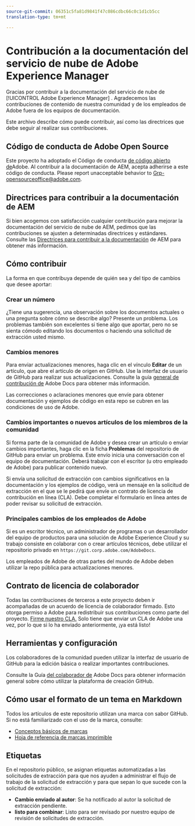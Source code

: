 ```yaml
---
source-git-commit: 06351c5fa81d9841f47c086cdbc66c0c1d1cb5cc
translation-type: tm+mt

---
```

# Contribución a la documentación del servicio de nube de Adobe Experience Manager

Gracias por contribuir a la documentación del servicio de nube de [!UICONTROL Adobe Experience Manager] . Agradecemos las contribuciones de contenido de nuestra comunidad y de los empleados de Adobe fuera de los equipos de documentación.

Este archivo describe cómo puede contribuir, así como las directrices que debe seguir al realizar sus contribuciones.

## Código de conducta de Adobe Open Source

Este proyecto ha adoptado el Código de conducta [de código abierto de](code-of-conduct.md)Adobe. Al contribuir a la documentación de AEM, acepta adherirse a este código de conducta. Please report unacceptable behavior to [Grp-opensourceoffice@adobe.com](mailto:Grp-opensourceoffice@adobe.com).

## Directrices para contribuir a la documentación de AEM

Si bien acogemos con satisfacción cualquier contribución para mejorar la documentación del servicio de nube de AEM, pedimos que las contribuciones se ajusten a determinadas directrices y estándares. Consulte las [Directrices para contribuir a la documentación](guidelines.md) de AEM para obtener más información.

## Cómo contribuir

La forma en que contribuya depende de quién sea y del tipo de cambios que desee aportar:

### Crear un número

¿Tiene una sugerencia, una observación sobre los documentos actuales o una pregunta sobre cómo se describe algo? Presente un problema. Los problemas también son excelentes si tiene algo que aportar, pero no se sienta cómodo editando los documentos o haciendo una solicitud de extracción usted mismo.

### Cambios menores

Para enviar actualizaciones menores, haga clic en el vínculo **Editar** de un artículo, que abre el artículo de origen en GitHub. Use la interfaz de usuario de GitHub para realizar sus actualizaciones. Consulte la guía [general de contribución de](https://docs.adobe.com/help/en/contributor/contributor-guide/introduction.html) Adobe Docs para obtener más información.

Las correcciones o aclaraciones menores que envíe para obtener documentación y ejemplos de código en esta repo se cubren en las condiciones de uso de Adobe.

### Cambios importantes o nuevos artículos de los miembros de la comunidad

Si forma parte de la comunidad de Adobe y desea crear un artículo o enviar cambios importantes, haga clic en la ficha **Problemas** del repositorio de GitHub para enviar un problema. Este envío inicia una conversación con el equipo de documentación. Deberá trabajar con el escritor (u otro empleado de Adobe) para publicar contenido nuevo.

Si envía una solicitud de extracción con cambios significativos en la documentación y los ejemplos de código, verá un mensaje en la solicitud de extracción en el que se le pedirá que envíe un contrato de licencia de contribución en línea (CLA). Debe completar el formulario en línea antes de poder revisar su solicitud de extracción.

### Principales cambios de los empleados de Adobe

Si es un escritor técnico, un administrador de programas o un desarrollador del equipo de productos para una solución de Adobe Experience Cloud y su trabajo consiste en colaborar con o crear artículos técnicos, debe utilizar el repositorio privado en `https://git.corp.adobe.com/AdobeDocs`.

Los empleados de Adobe de otras partes del mundo de Adobe deben utilizar la repo pública para actualizaciones menores.

## Contrato de licencia de colaborador

Todas las contribuciones de terceros a este proyecto deben ir acompañadas de un acuerdo de licencia de colaborador firmado. Esto otorga permiso a Adobe para redistribuir sus contribuciones como parte del proyecto. [Firme nuestro CLA.](https://opensource.adobe.com/cla.html) Solo tiene que enviar un CLA de Adobe una vez, por lo que si lo ha enviado anteriormente, ¡ya está listo!

## Herramientas y configuración

Los colaboradores de la comunidad pueden utilizar la interfaz de usuario de GitHub para la edición básica o realizar importantes contribuciones.

Consulte la Guía [del colaborador de](https://docs.adobe.com/help/en/contributor/contributor-guide/introduction.html) Adobe Docs para obtener información general sobre cómo utilizar la plataforma de creación GitHub.

## Cómo usar el formato de un tema en Markdown

Todos los artículos de este repositorio utilizan una marca con sabor GitHub. Si no está familiarizado con el uso de la marca, consulte:

* [Conceptos básicos de marcas](https://help.github.com/articles/getting-started-with-writing-and-formatting-on-github/)
* [Hoja de referencia de marcas imprimible](https://guides.github.com/pdfs/markdown-cheatsheet-online.pdf)

## Etiquetas

En el repositorio público, se asignan etiquetas automatizadas a las solicitudes de extracción para que nos ayuden a administrar el flujo de trabajo de la solicitud de extracción y para que sepan lo que sucede con la solicitud de extracción:

* **Cambio enviado al autor**: Se ha notificado al autor la solicitud de extracción pendiente.
* **listo para combinar**: Listo para ser revisado por nuestro equipo de revisión de solicitudes de extracción.
